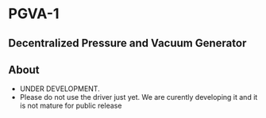

# **PGVA-1**
## **Decentralized Pressure and Vacuum Generator**

## About
* UNDER DEVELOPMENT. 
* Please do not use the driver just yet. We are curently developing it and it is not mature for public release

